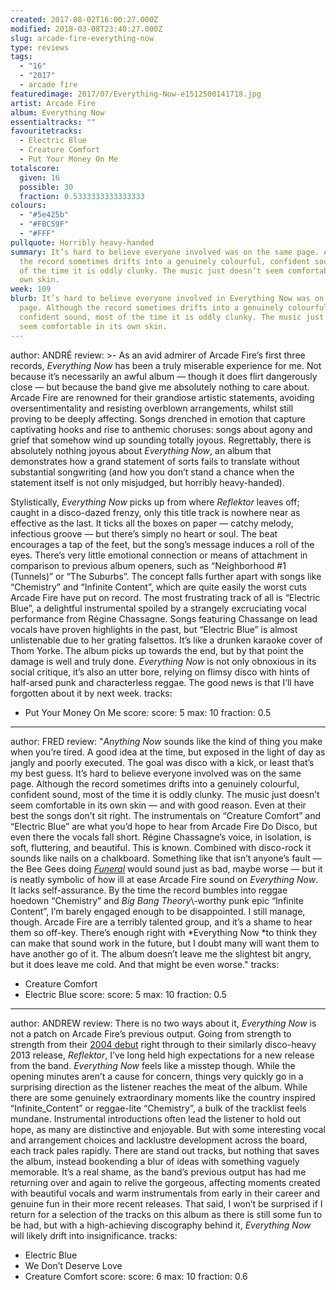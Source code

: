 ```yaml
---
created: 2017-08-02T16:00:27.000Z
modified: 2018-03-08T23:40:27.000Z
slug: arcade-fire-everything-now
type: reviews
tags:
  - "16"
  - "2017"
  - arcade fire
featuredimage: 2017/07/Everything-Now-e1512500141718.jpg
artist: Arcade Fire
album: Everything Now
essentialtracks: ""
favouritetracks:
  - Electric Blue
  - Creature Comfort
  - Put Your Money On Me
totalscore:
  given: 16
  possible: 30
  fraction: 0.5333333333333333
colours:
  - "#5e425b"
  - "#FBC59F"
  - "#FFF"
pullquote: Horribly heavy-handed
summary: It’s hard to believe everyone involved was on the same page. Although
  the record sometimes drifts into a genuinely colourful, confident sound, most
  of the time it is oddly clunky. The music just doesn’t seem comfortable in its
  own skin.
week: 109
blurb: It’s hard to believe everyone involved in Everything Now was on the same
  page. Although the record sometimes drifts into a genuinely colourful,
  confident sound, most of the time it is oddly clunky. The music just doesn’t
  seem comfortable in its own skin.
---
```

author: ANDRÉ
review: >-
  As an avid admirer of Arcade Fire’s first three records, *Everything Now* has
  been a truly miserable experience for me. Not because it’s necessarily an
  awful album — though it does flirt dangerously close — but because the band
  give me absolutely nothing to care about. Arcade Fire are renowned for their
  grandiose artistic statements, avoiding oversentimentality and resisting
  overblown arrangements, whilst still proving to be deeply affecting. Songs
  drenched in emotion that capture captivating hooks and rise to anthemic
  choruses: songs about agony and grief that somehow wind up sounding totally
  joyous. Regrettably, there is absolutely nothing joyous about *Everything
  Now*, an album that demonstrates how a grand statement of sorts fails to
  translate without substantial songwriting (and how you don’t stand a chance
  when the statement itself is not only misjudged, but horribly heavy-handed).

  Stylistically, *Everything Now* picks up from where *Reflektor* leaves off; caught in a disco-dazed frenzy, only this title track is nowhere near as effective as the last. It ticks all the boxes on paper — catchy melody, infectious groove — but there’s simply no heart or soul. The beat encourages a tap of the feet, but the song’s message induces a roll of the eyes. There’s very little emotional connection or means of attachment in comparison to previous album openers, such as “Neighborhood #1 (Tunnels)” or “The Suburbs”. The concept falls further apart with songs like “Chemistry” and “Infinite Content”, which are quite easily the worst cuts Arcade Fire have put on record. The most frustrating track of all is “Electric Blue”, a delightful instrumental spoiled by a strangely excruciating vocal performance from Régine Chassagne. Songs featuring Chassange on lead vocals have proven highlights in the past, but “Electric Blue” is almost unlistenable due to her grating falsettos. It’s like a drunken karaoke cover of Thom Yorke. The album picks up towards the end, but by that point the damage is well and truly done. *Everything Now* is not only obnoxious in its social critique, it’s also an utter bore, relying on flimsy disco with hints of half-arsed punk and characterless reggae. The good news is that I’ll have forgotten about it by next week.
tracks:
  - Put Your Money On Me
score:
  score: 5
  max: 10
  fraction: 0.5
---
author: FRED
review: "*Anything Now* sounds like the kind of thing you make when you’re
  tired. A good idea at the time, but exposed in the light of day as jangly and
  poorly executed. The goal was disco with a kick, or least that’s my best
  guess. It’s hard to believe everyone involved was on the same page. Although
  the record sometimes drifts into a genuinely colourful, confident sound, most
  of the time it is oddly clunky. The music just doesn’t seem comfortable in its
  own skin — and with good reason. Even at their best the songs don’t sit right.
  The instrumentals on “Creature Comfort” and “Electric Blue” are what you’d
  hope to hear from Arcade Fire Do Disco, but even there the vocals fall short.
  Régine Chassagne’s voice, in isolation, is soft, fluttering, and beautiful.
  This is known. Combined with disco-rock it sounds like nails on a chalkboard.
  Something like that isn’t anyone’s fault — the Bee Gees doing
  [*Funeral*](<https://audioxide.com/reviews/funeral/>) would sound just as bad,
  maybe worse — but it is neatly symbolic of how ill at ease Arcade Fire sound
  on *Everything Now*. It lacks self-assurance. By the time the record bumbles
  into reggae hoedown “Chemistry” and *Big Bang Theory*\\-worthy punk epic
  “Infinite Content”, I’m barely engaged enough to be disappointed. I still
  manage, though. Arcade Fire are a terribly talented group, and it’s a shame to
  hear them so off-key. There’s enough right with *Everything Now *to think they
  can make that sound work in the future, but I doubt many will want them to
  have another go of it. The album doesn’t leave me the slightest bit angry, but
  it does leave me cold. And that might be even worse."
tracks:
  - Creature Comfort
  - ­Electric Blue
score:
  score: 5
  max: 10
  fraction: 0.5
---
author: ANDREW
review: There is no two ways about it, *Everything Now* is not a patch on Arcade
  Fire’s previous output. Going from strength to strength from their [2004
  debut](<https://audioxide.com/reviews/funeral/>) right through to their
  similarly disco-heavy 2013 release, *Reflektor*, I’ve long held high
  expectations for a new release from the band. *Everything Now* feels like a
  misstep though. While the opening minutes aren’t a cause for concern, things
  very quickly go in a surprising direction as the listener reaches the meat of
  the album. While there are some genuinely extraordinary moments like the
  country inspired “Infinite\_Content” or reggae-lite “Chemistry”, a bulk of the
  tracklist feels mundane. Instrumental introductions often lead the listener to
  hold out hope, as many are distinctive and enjoyable. But with some
  interesting vocal and arrangement choices and lacklustre development across
  the board, each track pales rapidly. There are stand out tracks, but nothing
  that saves the album, instead bookending a blur of ideas with something
  vaguely memorable. It’s a real shame, as the band’s previous output has had me
  returning over and again to relive the gorgeous, affecting moments created
  with beautiful vocals and warm instrumentals from early in their career and
  genuine fun in their more recent releases. That said, I won’t be surprised if
  I return for a selection of the tracks on this album as there is still some
  fun to be had, but with a high-achieving discography behind it, *Everything
  Now* will likely drift into insignificance.
tracks:
  - Electric Blue
  - ­We Don’t Deserve Love
  - ­Creature Comfort
score:
  score: 6
  max: 10
  fraction: 0.6
